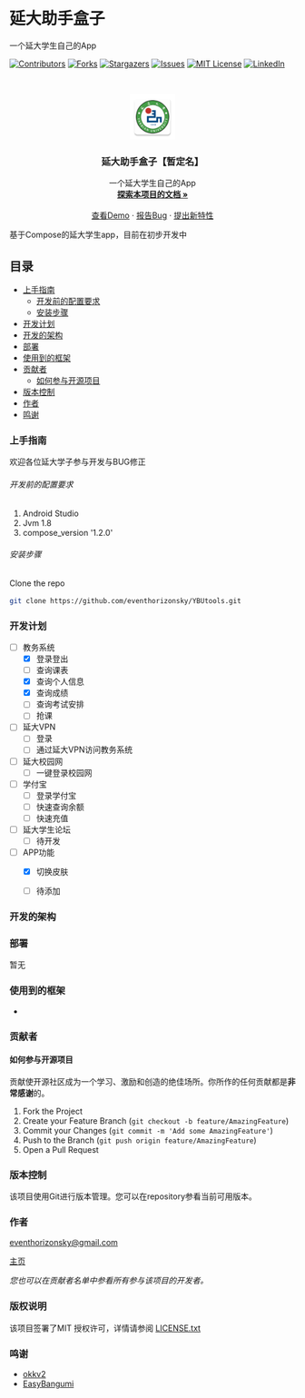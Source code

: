 # 延大助手盒子

一个延大学生自己的App

<!-- PROJECT SHIELDS -->

[![Contributors][contributors-shield]][contributors-url]
[![Forks][forks-shield]][forks-url]
[![Stargazers][stars-shield]][stars-url]
[![Issues][issues-shield]][issues-url]
[![MIT License][license-shield]][license-url]
[![LinkedIn][linkedin-shield]][linkedin-url]

<!-- PROJECT LOGO -->
<br />

<p align="center">
  <a href="https://github.com/eventhorizonsky/YBUtools/">
    <img src="app/src/main/res/mipmap-xxxhdpi/ic_ybu.png" alt="Logo" width="80" height="80">
  </a>

  <h3 align="center">延大助手盒子【暂定名】</h3>
  <p align="center">
    一个延大学生自己的App
    <br />
    <a href="https://github.com/eventhorizonsky/YBUtools/"><strong>探索本项目的文档 »</strong></a>
    <br />
    <br />
    <a href="https://github.com/eventhorizonsky/YBUtools/">查看Demo</a>
    ·
    <a href="https://github.com/eventhorizonsky/YBUtools/issues">报告Bug</a>
    ·
    <a href="https://github.com/eventhorizonsky/YBUtools/issues">提出新特性</a>
  </p>




 基于Compose的延大学生app，目前在初步开发中

## 目录

- [上手指南](#上手指南)
  - [开发前的配置要求](#开发前的配置要求)
  - [安装步骤](#安装步骤)
- [开发计划](#开发计划)
- [开发的架构](#开发的架构)
- [部署](#部署)
- [使用到的框架](#使用到的框架)
- [贡献者](#贡献者)
  - [如何参与开源项目](#如何参与开源项目)
- [版本控制](#版本控制)
- [作者](#作者)
- [鸣谢](#鸣谢)

### 上手指南

欢迎各位延大学子参与开发与BUG修正

###### 开发前的配置要求

1. Android Studio
2. Jvm 1.8
3. compose_version   '1.2.0'

###### 安装步骤

Clone the repo

```sh
git clone https://github.com/eventhorizonsky/YBUtools.git
```

### 开发计划
- [ ] 教务系统
  - [x] 登录登出
  - [ ] 查询课表
  - [x] 查询个人信息
  - [x] 查询成绩
  - [ ] 查询考试安排
  - [ ] 抢课
- [ ] 延大VPN
  - [ ] 登录
  - [ ] 通过延大VPN访问教务系统
- [ ] 延大校园网
  - [ ] 一键登录校园网
- [ ] 学付宝
  - [ ] 登录学付宝
  - [ ] 快速查询余额
  - [ ] 快速充值
- [ ] 延大学生论坛
  - [ ] 待开发
- [ ] APP功能
  - [x] 切换皮肤
  - [ ] 待添加



### 开发的架构 



### 部署

暂无

### 使用到的框架

- 

### 贡献者



#### 如何参与开源项目

贡献使开源社区成为一个学习、激励和创造的绝佳场所。你所作的任何贡献都是**非常感谢**的。


1. Fork the Project
2. Create your Feature Branch (`git checkout -b feature/AmazingFeature`)
3. Commit your Changes (`git commit -m 'Add some AmazingFeature'`)
4. Push to the Branch (`git push origin feature/AmazingFeature`)
5. Open a Pull Request



### 版本控制

该项目使用Git进行版本管理。您可以在repository参看当前可用版本。

### 作者

eventhorizonsky@gmail.com

[主页](https://www.ezsky.xyz/)

 *您也可以在贡献者名单中参看所有参与该项目的开发者。*

### 版权说明

该项目签署了MIT 授权许可，详情请参阅 [LICENSE.txt](https://github.com/eventhorizonsky/YBUtools/blob/master/LICENSE.txt)

### 鸣谢


- [okkv2](https://github.com/heyanLE/okkv2)
- [EasyBangumi](https://github.com/easybangumiorg/EasyBangumi)
<!-- links -->
[your-project-path]:eventhorizonsky/YBUtools
[contributors-shield]: https://img.shields.io/github/contributors/eventhorizonsky/YBUtools.svg?style=flat-square
[contributors-url]: https://github.com/eventhorizonsky/YBUtools/graphs/contributors
[forks-shield]: https://img.shields.io/github/forks/eventhorizonsky/YBUtools.svg?style=flat-square
[forks-url]: https://github.com/eventhorizonsky/YBUtools/network/members
[stars-shield]: https://img.shields.io/github/stars/eventhorizonsky/YBUtools.svg?style=flat-square
[stars-url]: https://github.com/eventhorizonsky/YBUtools/stargazers
[issues-shield]: https://img.shields.io/github/issues/eventhorizonsky/YBUtools.svg?style=flat-square
[issues-url]: https://img.shields.io/github/issues/eventhorizonsky/YBUtools.svg
[license-shield]: https://img.shields.io/github/license/eventhorizonsky/YBUtools.svg?style=flat-square
[license-url]: https://github.com/eventhorizonsky/YBUtools/blob/master/LICENSE.txt
[linkedin-shield]: https://img.shields.io/badge/-LinkedIn-black.svg?style=flat-square&logo=linkedin&colorB=555
[linkedin-url]:https://www.ezsky.xyz/